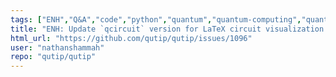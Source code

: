 ```yaml
---
tags: ["ENH","Q&A","code","python","quantum","quantum-computing","quantum-information","quantum-mechanics","quantum-optics","quantum-toolbox","qutip","unitaryhack"]
title: "ENH: Update `qcircuit` version for LaTeX circuit visualization and consider `Quantikz`"
html_url: "https://github.com/qutip/qutip/issues/1096"
user: "nathanshammah"
repo: "qutip/qutip"
---
```


